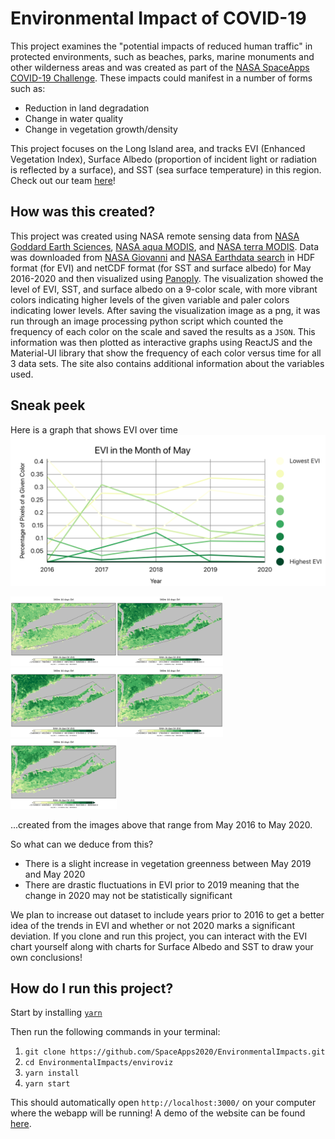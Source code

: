 # Environmental Impact of COVID-19

This project examines the "potential impacts of reduced human traffic" in protected environments, such as beaches, parks, marine monuments and other wilderness areas and was created as part of the [NASA SpaceApps COVID-19 Challenge](https://covid19.spaceappschallenge.org/). These impacts could manifest in a number of forms such as:
* Reduction in land degradation
* Change in water quality
* Change in vegetation growth/density

This project focuses on the Long Island area, and tracks EVI (Enhanced Vegetation Index), Surface Albedo (proportion of incident light or radiation is reflected by a surface), and SST (sea surface temperature) in this region. Check out our team [here](https://covid19.spaceappschallenge.org/challenges/covid-challenges/new-perspective/teams/corona-crushers/project)!

## How was this created?
This project was created using NASA remote sensing data from [NASA Goddard Earth Sciences](https://earthdata.nasa.gov/eosdis/daacs/gesdisc), [NASA aqua MODIS](https://oceancolor.gsfc.nasa.gov/data/aqua/), and [NASA terra MODIS](https://terra.nasa.gov/about/terra-instruments/modis). Data was downloaded from [NASA Giovanni](https://giovanni.gsfc.nasa.gov/giovanni/) and [NASA Earthdata search](https://search.earthdata.nasa.gov/search/) in HDF format (for EVI) and netCDF format (for SST and surface albedo) for May 2016-2020 and then visualized using [Panoply](https://www.giss.nasa.gov/tools/panoply/). The visualization showed the level of EVI, SST, and surface albedo on a 9-color scale, with more vibrant colors indicating higher levels of the given variable and paler colors indicating lower levels. After saving the visualization image as a png, it was run through an image processing python script which counted the frequency of each color on the scale and saved the results as a `JSON`. This information was then plotted as interactive graphs using ReactJS and the Material-UI library that show the frequency of each color versus time for all 3 data sets. The site also contains additional information about the variables used.

## Sneak peek
Here is a graph that shows EVI over time
<img src = "graph_example.png" />

<img src = "EVI_Images/2016_EVI.png" width ="170" /><img src = "EVI_Images/2017_EVI.png" width ="170" /><img src = "EVI_Images/2018_EVI.png" width ="170" /><img src = "EVI_Images/2019_EVI.png" width ="170" /><img src = "EVI_Images/2020_EVI.png" width ="170" />

...created from the images above that range from May 2016 to May 2020.

So what can we deduce from this?
* There is a slight increase in vegetation greenness between May 2019 and May 2020 
* There are drastic fluctuations in EVI prior to 2019 meaning that the change in 2020 may not be statistically significant

We plan to increase out dataset to include years prior to 2016 to get a better idea of the trends in EVI and whether or not 2020 marks a significant deviation. If you clone and run this project, you can interact with the EVI chart yourself along with charts for Surface Albedo and SST to draw your own conclusions!

## How do I run this project?
Start by installing [`yarn`](https://classic.yarnpkg.com/en/docs/getting-started)

Then run the following commands in your terminal:
1. `git clone https://github.com/SpaceApps2020/EnvironmentalImpacts.git`
2. `cd EnvironmentalImpacts/enviroviz`
3. `yarn install`
4. `yarn start`

This should automatically open `http://localhost:3000/` on your computer where the webapp will be running! A demo of the website can be found [here](https://www.youtube.com/watch?v=ef34ZidJ8TY).
